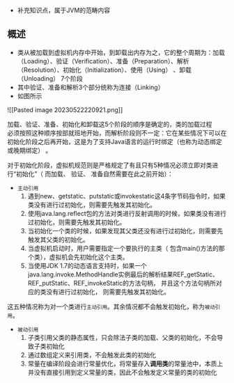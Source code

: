 - 补充知识点，属于JVM的范畴内容

## 概述

- 类从被加载到虚拟机内存中开始，到卸载出内存为之，它的整个周期为：加载（Loading）、验证（Verification）、准备（Preparation）、解析（Resolution）、初始化（Initialization）、使用（Using） 、卸载（Unloading） 7个阶段
- 其中验证、准备和解析3个部分统称为连接（Linking）
- 如图所示

![[Pasted image 20230522220921.png]]

加载、验证、准备、初始化和卸载这5个阶段的顺序是确定的，类的加载过程  
必须按照这种顺序按部就班地开始，而解析阶段则不一定：它在某些情况下可以在初始化阶段之后再开始，这是为了支持Java语言的运行时绑定（也称为动态绑定或晚期绑定） 。

对于初始化阶段，虚拟机规范则是严格规定了有且只有5种情况必须立即对类进行“初始化”（ 而加载、 验证、 准备自然需要在此之前开始）：


- `主动引用`
	1.  遇到new、getstatic、putstatic或invokestatic这4条字节码指令时，如果类没有进行过初始化，则需要先触发其初始化。
	2.  使用java.lang.reflect包的方法对类进行反射调用的时候，如果类没有进行过初始化，则需要先触发其初始化。
	3.  当初始化一个类的时候，如果发现其父类还没有进行过初始化，则需要先触发其父类的初始化。
	4.  当虚拟机启动时，用户需要指定一个要执行的主类（ 包含main()方法的那个类），虚拟机会先初始化这个主类。
	5.  当使用JDK 1.7的动态语言支持时，如果一个java.lang.invoke.MethodHandle实例最后的解析结果REF_getStatic、REF_putStatic、REF_invokeStatic的方法句柄， 并且这个方法句柄所对应的类没有进行过初始化， 则需要先触发其初始化。

这五种情况称为对一个类进行`主动引用`。其余情况都不会触发初始化，称为`被动引用`。

  - `被动引用`
	1. 子类引用父类的静态属性，只会除法子类的加载、父类的初始化，不会导致子类初始化
	2. 通过数组定义来引用类，不会触发此类的初始化
	3. 常量在编译阶段会进行常量优化，将常量存入**调用类**的常量池中，本质上并没有直接引用到定义常量的类，因此不会触发定义常量的类的初始化
